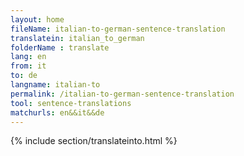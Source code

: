 ```yaml
---
layout: home
fileName: italian-to-german-sentence-translation
translatein: italian_to_german
folderName : translate
lang: en
from: it
to: de
langname: italian-to
permalink: /italian-to-german-sentence-translation
tool: sentence-translations
matchurls: en&&it&&de
---
```

{% include section/translateinto.html %}
